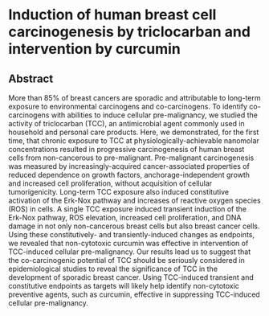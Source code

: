 # Induction of human breast cell carcinogenesis by triclocarban and intervention by curcumin

## Abstract

More than 85% of breast cancers are sporadic and attributable to long-term exposure to environmental carcinogens and co-carcinogens. To identify co-carcinogens with abilities to induce cellular pre-malignancy, we studied the activity of triclocarban (TCC), an antimicrobial agent commonly used in household and personal care products. Here, we demonstrated, for the first time, that chronic exposure to TCC at physiologically-achievable nanomolar concentrations resulted in progressive carcinogenesis of human breast cells from non-cancerous to pre-malignant. Pre-malignant carcinogenesis was measured by increasingly-acquired cancer-associated properties of reduced dependence on growth factors, anchorage-independent growth and increased cell proliferation, without acquisition of cellular tumorigenicity. Long-term TCC exposure also induced constitutive activation of the Erk-Nox pathway and increases of reactive oxygen species (ROS) in cells. A single TCC exposure induced transient induction of the Erk-Nox pathway, ROS elevation, increased cell proliferation, and DNA damage in not only non-cancerous breast cells but also breast cancer cells. Using these constitutively- and transiently-induced changes as endpoints, we revealed that non-cytotoxic curcumin was effective in intervention of TCC-induced cellular pre-malignancy. Our results lead us to suggest that the co-carcinogenic potential of TCC should be seriously considered in epidemiological studies to reveal the significance of TCC in the development of sporadic breast cancer. Using TCC-induced transient and constitutive endpoints as targets will likely help identify non-cytotoxic preventive agents, such as curcumin, effective in suppressing TCC-induced cellular pre-malignancy.